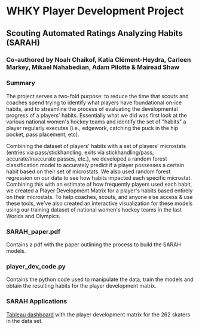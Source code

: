 # WHKY Player Development Project
## Scouting Automated Ratings Analyzing Habits (SARAH)
### Co-authored by Noah Chaikof, Katia Clément-Heydra, Carleen Markey, Mikael Nahabedian, Adam Pilotte & Mairead Shaw 

### Summary
The project serves a two-fold purpose: to reduce the time that scouts and coaches spend trying to identify what players have foundational on-ice habits, and to streamline the process of evaluating the developmental progress of a players' habits. Essentially what we did was first look at the various national women's hockey teams and identify the set of "habits" a player regularly executes (i.e., edgework, catching the puck in the hip pocket, pass placement, etc). 

Combining the dataset of players' habits with a set of players' microstats (entries via pass/stickhandling, exits via stickhandling/pass, accurate/inaccurate passes, etc.), we developed a random forest classification model to accurately predict if a player possesses a certain habit based on their set of microstats. We also used random forest regression on our data to see how habits impacted each specific microstat. Combining this with an estimate of how frequently players used each habit, we created a Player Development Matrix for a player's habits based entirely on their microstats. To help coaches, scouts, and anyone else access & use these tools, we've also created an interactive visualization for these models using our training dataset of national women's hockey teams in the last Worlds and Olympics.

### SARAH_paper.pdf
Contains a pdf with the paper outlining the process to build the SARAH models.

### player_dev_code.py
Contains the python code used to manipulate the data, train the models and obtain the resulting habits for the player development matrix.

### SARAH Applications
[Tableau dashboard](https://public.tableau.com/app/profile/mikael.nahabedian1483/viz/PlayerDevProject-PublicVersion/Dashboard32) with the player development matrix for the 262 skaters in the data set.
